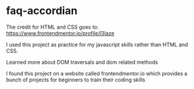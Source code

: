# faq-accordian

The credit for HTML and CSS goes to: https://www.frontendmentor.io/profile/l3laze

I used this project as practice for my javascript skills rather than HTML and CSS. 

Learned more about DOM traversals and dom related methods

I found this project on a website called frontendmentor.io which provides a bunch of projects
for beginners to train their coding skills


